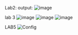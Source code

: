 Lab2: 
output:
![image](https://github.com/user-attachments/assets/f1df4c66-5253-423c-a486-1bd903927772)


lab 3 
![image](https://github.com/user-attachments/assets/31d7b7d9-c904-4b4a-ae84-bf1663cd20cf)
![image](https://github.com/user-attachments/assets/245340f6-7a83-4488-8bce-2b43e9b057ee)
![image](https://github.com/user-attachments/assets/d73eac96-077a-49e7-899d-7bec1b338f4b)

LAB5
![Config](https://github.com/user-attachments/assets/95aefb68-f41f-4890-bb1b-859776797278)

